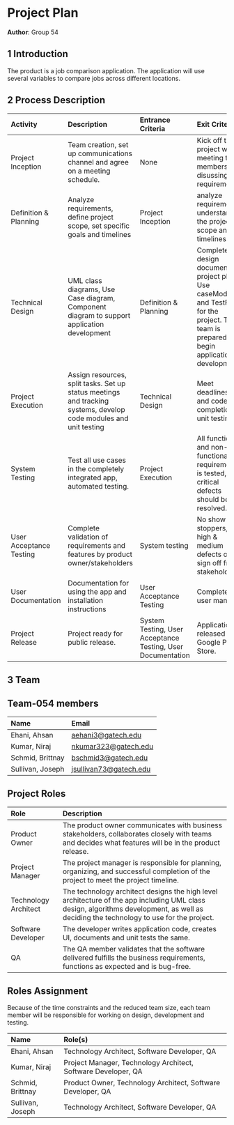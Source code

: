# Project Plan

<!-- *This is the template for your project plan. The parts in italics are concise explanations of what should go in the corresponding sections and should not appear in the final document.* -->

**Author**: Group 54 

## 1 Introduction

<!-- *Here you introduce the product. Keep this  clean and simple, one or two sentences at most.* **Person 3** -->

The product is a job comparison application. The application will use several variables to compare jobs across different locations.

## 2 Process Description

<!-- *Project development process description as a set of activities; for each development process activity, provide the following:* **Person 1** -->

| Activity | Description | Entrance Criteria | Exit Criteria
| :------------- | :------------- | :------------- | :------------- |
| Project Inception| Team creation, set up communications channel and agree on a meeting schedule.|None|Kick off the project with meeting team members and disussing requirements.|
| Definition & Planning | Analyze requirements, define project scope, set specific goals and timelines| Project Inception| analyze requirements, understand the project scope and timelines |
| Technical Design | UML class diagrams, Use Case diagram, Component diagram to support application development| Definition & Planning| Completed design document, project plan, Use caseModel and TestPlan for the project. The team is prepared to begin application development. |
| Project Execution | Assign resources, split tasks. Set up status meetings and tracking systems, develop code modules and unit testing| Technical Design | Meet deadlines and code completion, unit testing|
| System Testing| Test all use cases in the completely integrated app, automated testing.| Project Execution | All functional and non-functional requirements is tested, and critical defects should be resolved.|
| User Acceptance Testing| Complete validation of requirements and features by product owner/stakeholders| System testing| No show stoppers, high & medium defects open, sign off from stakeholders|
| User Documentation| Documentation for using the app and installation instructions| User Acceptance Testing| Completed user manual.|
| Project Release | Project ready for public release.| System Testing, User Acceptance Testing, User Documentation| Application released to Google Play Store.|

<!-- - *Activity name (verb or verb phrase)*
- *Activity description (concise paragraph)*
- *Entrance criteria (inputs needed for the activity)*
- *Exit criteria (outputs produced by the activity and how you know it has been completed satisfactorily)* -->

## 3 Team

<!-- *Describe the team and their roles (include at least 4 roles, there may be more roles than there are team members)* -->
## Team-054 members
| Name | Email |
| :------------- | :------------- |
|  Ehani, Ahsan | aehani3@gatech.edu  |
|  Kumar, Niraj | nkumar323@gatech.edu  |
|  Schmid, Brittnay | bschmid3@gatech.edu  |
|  Sullivan, Joseph | jsullivan73@gatech.edu |  

## Project Roles
| Role | Description    | 
| :------------- | :----------
| Product Owner | The product owner communicates with business stakeholders, collaborates closely with teams and decides what features will be in the product release.| 
| Project Manager | The project manager is responsible for planning, organizing, and successful completion of the project to meet the project timeline.| 
| Technology Architect| The technology architect designs the high level architecture of the app including UML class design, algorithms development, as well as deciding the technology to use for the project.| 
| Software Developer | The developer writes application code, creates UI, documents and unit tests the same.| 
| QA | The QA member validates that the software delivered fulfills the business requirements, functions as expected and is bug-free.|

## Roles Assignment
Because of the time constraints and the reduced team size, each team member will be responsible for working on design, development and testing.

| Name | Role(s) |
| :------------- | :------------- |
| Ehani, Ahsan | Technology Architect, Software Developer, QA |
| Kumar, Niraj | Project Manager, Technology Architect, Software Developer, QA |
| Schmid, Brittnay | Product Owner, Technology Architect, Software Developer, QA |
| Sullivan, Joseph | Technology Architect, Software Developer, QA |
